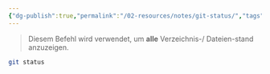 ```yaml
---
{"dg-publish":true,"permalink":"/02-resources/notes/git-status/","tags":["git/status"],"noteIcon":"","updated":"2025-10-29T12:59:06.361+01:00"}
---
```


>Diesem Befehl wird verwendet, um **alle** Verzeichnis-/ Dateien-stand anzuzeigen.
```bash
git status
```
